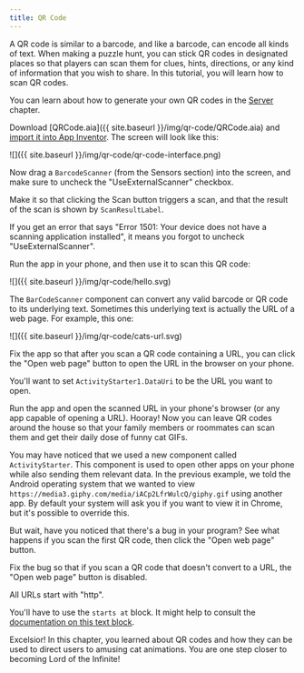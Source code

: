 ```yaml
---
title: QR Code
---
```


A QR code is similar to a barcode, and like a barcode, can encode all kinds of text. When making a puzzle hunt, you can stick QR codes in designated places so that players can scan them for clues, hints, directions, or any kind of information that you wish to share. In this tutorial, you will learn how to scan QR codes.

<div class="note">
  <p>You can learn about how to generate your own QR codes in the <a href="../server">Server</a> chapter.</p>
</div>

Download [QRCode.aia]({{ site.baseurl }}/img/qr-code/QRCode.aia) and [import it into App Inventor](../import-project). The screen will look like this:

![]({{ site.baseurl }}/img/qr-code/qr-code-interface.png)

Now drag a `BarcodeScanner` (from the Sensors section) into the screen, and make sure to uncheck the "UseExternalScanner" checkbox.

<div class="exercise">
  <p>Make it so that clicking the Scan button triggers a scan, and that the result of the scan is shown by <code>ScanResultLabel</code>.</p>

  <p class="hint">If you get an error that says "Error 1501: Your device does not have a scanning application installed", it means you forgot to uncheck "UseExternalScanner".</p>
</div>

Run the app in your phone, and then use it to scan this QR code:

![]({{ site.baseurl }}/img/qr-code/hello.svg)

The `BarCodeScanner` component can convert any valid barcode or QR code to its underlying text. Sometimes this underlying text is actually the URL of a web page. For example, this one:

![]({{ site.baseurl }}/img/qr-code/cats-url.svg)

<div class="exercise">
  <p>Fix the app so that after you scan a QR code containing a URL, you can click the "Open web page" button to open the URL in the browser on your phone.</p>

  <p class="hint">You'll want to set <code>ActivityStarter1.DataUri</code> to be the URL you want to open.</p>
</div>

Run the app and open the scanned URL in your phone's browser (or any app capable of opening a URL). Hooray! Now you can leave QR codes around the house so that your family members or roommates can scan them and get their daily dose of funny cat GIFs.

You may have noticed that we used a new component called `ActivityStarter`. This component is used to open other apps on your phone while also sending them relevant data. In the previous example, we told the Android operating system that we wanted to view `https://media3.giphy.com/media/iACp2LfrWulcQ/giphy.gif` using another app. By default your system will ask you if you want to view it in Chrome, but it's possible to override this.

But wait, have you noticed that there's a bug in your program? See what happens if you scan the first QR code, then click the "Open web page" button.

<div class="exercise">
  <p>Fix the bug so that if you scan a QR code that doesn't convert to a URL, the "Open web page" button is disabled.</p>

  <p class="hint">All URLs start with "http".</p>

  <p class="hint">You'll have to use the <code>starts at</code> block. It might help to consult the <a href="http://appinventor.mit.edu/explore/ai2/support/blocks/text.html#startsat">documentation on this text block</a>.</p>
</div>

Excelsior! In this chapter, you learned about QR codes and how they can be used to direct users to amusing cat animations. You are one step closer to becoming Lord of the Infinite!
